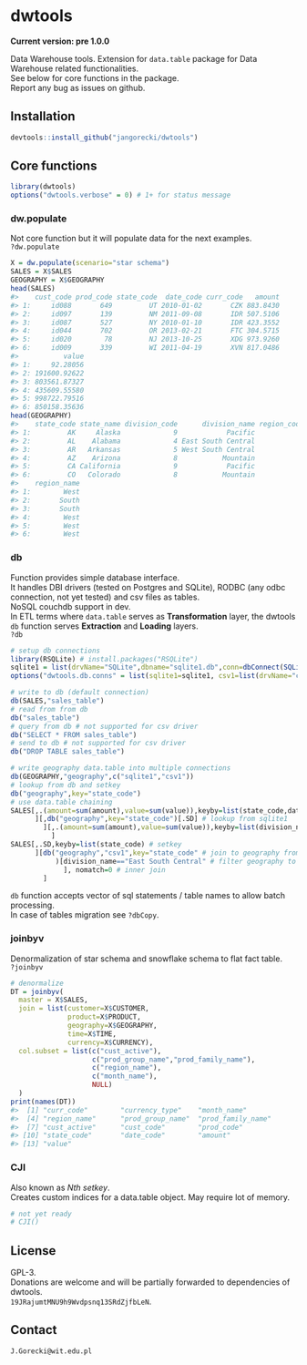 # dwtools

**Current version: pre 1.0.0**  

Data Warehouse tools. Extension for `data.table` package for Data Warehouse related functionalities.  
See below for core functions in the package.  
Report any bug as issues on github.

## Installation

```r
devtools::install_github("jangorecki/dwtools")
```

## Core functions

```r
library(dwtools)
options("dwtools.verbose" = 0) # 1+ for status message
```

### dw.populate
Not core function but it will populate data for the next examples.  
`?dw.populate`

```r
X = dw.populate(scenario="star schema")
SALES = X$SALES
GEOGRAPHY = X$GEOGRAPHY
head(SALES)
#>    cust_code prod_code state_code  date_code curr_code   amount
#> 1:     id088       649         UT 2010-01-02       CZK 883.8430
#> 2:     id097       139         NM 2011-09-08       IDR 507.5106
#> 3:     id087       527         NY 2010-01-10       IDR 423.3552
#> 4:     id044       702         OR 2013-02-21       FTC 304.5715
#> 5:     id020        78         NJ 2013-10-25       XDG 973.9260
#> 6:     id009       339         WI 2011-04-19       XVN 817.0486
#>           value
#> 1:     92.28056
#> 2: 191600.92622
#> 3: 803561.87327
#> 4: 435609.55580
#> 5: 998722.79516
#> 6: 850158.35636
head(GEOGRAPHY)
#>    state_code state_name division_code      division_name region_code
#> 1:         AK     Alaska             9            Pacific           4
#> 2:         AL    Alabama             4 East South Central           2
#> 3:         AR   Arkansas             5 West South Central           2
#> 4:         AZ    Arizona             8           Mountain           4
#> 5:         CA California             9            Pacific           4
#> 6:         CO   Colorado             8           Mountain           4
#>    region_name
#> 1:        West
#> 2:       South
#> 3:       South
#> 4:        West
#> 5:        West
#> 6:        West
```

### db
Function provides simple database interface.  
It handles DBI drivers (tested on Postgres and SQLite), RODBC (any odbc connection, not yet tested) and csv files as tables.  
NoSQL couchdb support in dev.  
In ETL terms where `data.table` serves as **Transformation** layer, the dwtools `db` function serves **Extraction** and **Loading** layers.  
`?db`

```r
# setup db connections
library(RSQLite) # install.packages("RSQLite")
sqlite1 = list(drvName="SQLite",dbname="sqlite1.db",conn=dbConnect(SQLite(), dbname="sqlite1.db"))
options("dwtools.db.conns" = list(sqlite1=sqlite1, csv1=list(drvName="csv")))

# write to db (default connection)
db(SALES,"sales_table")
# read from from db
db("sales_table")
# query from db # not supported for csv driver
db("SELECT * FROM sales_table")
# send to db # not supported for csv driver
db("DROP TABLE sales_table")

# write geography data.table into multiple connections
db(GEOGRAPHY,"geography",c("sqlite1","csv1"))
# lookup from db and setkey
db("geography",key="state_code")
# use data.table chaining
SALES[,.(amount=sum(amount),value=sum(value)),keyby=list(state_code,date_code) # aggr to state_code, date_code
      ][,db("geography",key="state_code")[.SD] # lookup from sqlite1
        ][,.(amount=sum(amount),value=sum(value)),keyby=list(division_name,date_code) # aggr to division_code, date_code
          ]
SALES[,.SD,keyby=list(state_code) # setkey
      ][db("geography","csv1",key="state_code" # join to geography from csv file
           )[division_name=="East South Central" # filter geography to one division_name
             ], nomatch=0 # inner join
        ]
```
`db` function accepts vector of sql statements / table names to allow batch processing.  
In case of tables migration see `?dbCopy`.

### joinbyv
Denormalization of star schema and snowflake schema to flat fact table.  
`?joinbyv`

```r
# denormalize 
DT = joinbyv(
  master = X$SALES,
  join = list(customer=X$CUSTOMER,
              product=X$PRODUCT,
              geography=X$GEOGRAPHY,
              time=X$TIME,
              currency=X$CURRENCY),
  col.subset = list(c("cust_active"),
                    c("prod_group_name","prod_family_name"),
                    c("region_name"),
                    c("month_name"),
                    NULL)
  )
print(names(DT))
#>  [1] "curr_code"        "currency_type"    "month_name"      
#>  [4] "region_name"      "prod_group_name"  "prod_family_name"
#>  [7] "cust_active"      "cust_code"        "prod_code"       
#> [10] "state_code"       "date_code"        "amount"          
#> [13] "value"
```

### CJI
Also known as *Nth setkey*.  
Creates custom indices for a data.table object. May require lot of memory.  

```r
# not yet ready
# CJI()
```

## License
GPL-3.  
Donations are welcome and will be partially forwarded to dependencies of dwtools.  
`19JRajumtMNU9h9Wvdpsnq13SRdZjfbLeN`.

## Contact
`J.Gorecki@wit.edu.pl`

